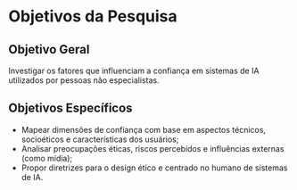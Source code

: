# Objetivos da Pesquisa

## Objetivo Geral
Investigar os fatores que influenciam a confiança em sistemas de IA utilizados por pessoas não especialistas.

## Objetivos Específicos
- Mapear dimensões de confiança com base em aspectos técnicos, socioéticos e características dos usuários;
- Analisar preocupações éticas, riscos percebidos e influências externas (como mídia);
- Propor diretrizes para o design ético e centrado no humano de sistemas de IA.

